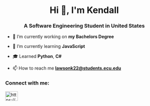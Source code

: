 <h1 align="center">Hi 👋, I'm Kendall</h1>
<h3 align="center">A Software Engineering Student in United States</h3>

- 🔭 I’m currently working on **my Bachelors Degree**

- 🌱 I’m currently learning **JavaScript**

- 🎓 Learned **Python**, **C#**

- 📫 How to reach me **lawsonk22@students.ecu.edu**

<h3 align="left">Connect with me:</h3>
<p align="left">
<a href="https://www.linkedin.com/in/kendall-lawson-2a2b6b252/" target="blank"><img align="center" src="https://raw.githubusercontent.com/rahuldkjain/github-profile-readme-generator/master/src/images/icons/Social/linked-in-alt.svg" alt="https://www.linkedin.com/in/kendall-lawson-2a2b6b252/" height="30" width="40" /></a>
</p>

